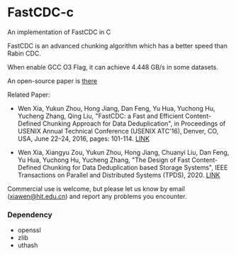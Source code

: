 # FastCDC-c
An implementation of FastCDC in C

FastCDC is an advanced chunking algorithm which has a better speed than Rabin CDC.

When enable GCC O3 Flag, it can achieve 4.448 GB/s in some datasets.

An open-source paper is [there](https://www.usenix.org/conference/atc16/technical-sessions/presentation/xia)

Related Paper:

* Wen Xia, Yukun Zhou, Hong Jiang, Dan Feng, Yu Hua, Yuchong Hu, Yucheng Zhang, Qing Liu, "FastCDC: a Fast and Efficient Content-Defined Chunking Approach for Data Deduplication", in Proceedings of USENIX Annual Technical Conference (USENIX ATC'16), Denver, CO, USA, June 22–24, 2016, pages: 101-114. [LINK](https://www.usenix.org/conference/atc16/technical-sessions/presentation/xia)

* Wen Xia, Xiangyu Zou, Yukun Zhou, Hong Jiang, Chuanyi Liu, Dan Feng, Yu Hua, Yuchong Hu, Yucheng Zhang, "The Design of Fast Content-Defined Chunking for Data Deduplication based Storage Systems", IEEE Transactions on Parallel and Distributed Systems (TPDS), 2020. [LINK](https://ieeexplore.ieee.org/document/9055082)

Commercial use is welcome, but please let us know by email (xiawen@hit.edu.cn) and report any problems you encounter.


### Dependency
* openssl
* zlib
* uthash
